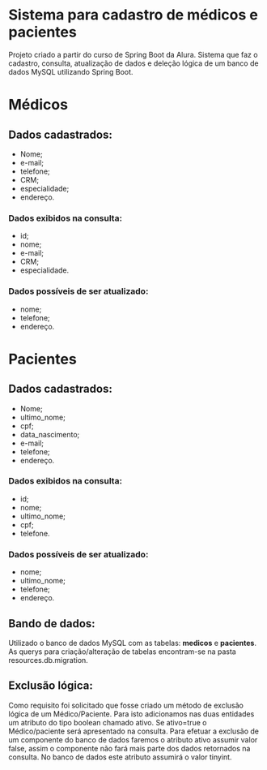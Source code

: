# Sistema para cadastro de médicos e pacientes

Projeto criado a partir do curso de Spring Boot da Alura.
Sistema que faz o cadastro, consulta, atualização de dados e
deleção lógica de um banco de dados MySQL utilizando
Spring Boot.

# Médicos

## Dados cadastrados:

* Nome;
* e-mail;
* telefone;
* CRM;
* especialidade;
* endereço.

### Dados exibidos na consulta:

* id;
* nome;
* e-mail;
* CRM;
* especialidade.

### Dados possíveis de ser atualizado:

* nome;
* telefone;
* endereço.

# Pacientes

## Dados cadastrados:

* Nome;
* ultimo_nome;
* cpf;
* data_nascimento;
* e-mail;
* telefone;
* endereço.

### Dados exibidos na consulta:

* id;
* nome;
* ultimo_nome;
* cpf;
* telefone.

### Dados possíveis de ser atualizado:

* nome;
* ultimo_nome;
* telefone;
* endereço.

## Bando de dados:

Utilizado o banco de dados MySQL com as tabelas:
**medicos** e **pacientes**. As querys para criação/alteração
de tabelas encontram-se na pasta resources.db.migration.

## Exclusão lógica:

Como requisito foi solicitado que fosse criado um
método de exclusão lógica de um Médico/Paciente.
Para isto adicionamos nas duas entidades um atributo
do tipo boolean chamado ativo. Se ativo=true o Médico/paciente
será apresentado na consulta. Para efetuar a exclusão
de um componente do banco de dados faremos o atributo
ativo assumir valor false, assim o componente não fará
mais parte dos dados retornados na consulta. No banco
de dados este atributo assumirá o valor tinyint.
